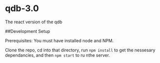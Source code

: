 # qdb-3.0
The react version of the qdb

##Development Setup

Prerequisites:
You must have installed node and NPM.

Clone the repo, cd into that directory, run `npm install` to get the nessesary dependancies, and then `npm start` to ru nthe server.
